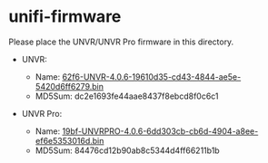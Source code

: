# unifi-firmware

Please place the UNVR/UNVR Pro firmware in this directory.

* UNVR:
  * Name: [62f6-UNVR-4.0.6-19610d35-cd43-4844-ae5e-5420d6ff6279.bin](https://community.ui.com/releases/UniFi-OS-Network-Video-Recorders-4-0-6/336c3537-cc1c-4049-891d-7d1bd205defd)
  * MD5Sum: dc2e1693fe44aae8437f8ebcd8f0c6c1


* UNVR Pro:
  * Name: [19bf-UNVRPRO-4.0.6-6dd303cb-cb6d-4904-a8ee-ef6e5353016d.bin](https://community.ui.com/releases/UniFi-OS-Network-Video-Recorders-4-0-6/336c3537-cc1c-4049-891d-7d1bd205defd)
  * MD5Sum: 84476cd12b90ab8c5344d4ff66211b1b
